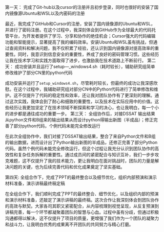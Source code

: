 第一天：
  完成了Git-hub以及cursor的注册并且初步登录，同时也很好的安装了国内镜像源Ubuntu和WSL以及内密码的注册

  最近，我完成了GitHub和Cursor的注册，安装了国内镜像源的Ubuntu和WSL，并进行了密码注册。在这个过程中，我深刻体会到GitHub作为全球最大的代码托管平台，为开发者提供了学习、分享和协作的绝佳机会；Cursor强大的代码编辑功能和智能提示，显著提高了我的编码效率。安装Ubuntu和WSL虽有挑战，但通过查阅资料和解决问题，我不仅积累了经验，还认识到国内镜像源对提高效率的重要性。同时，我意识到信息安全的重要性，养成了良好的密码管理习惯。这些经历让我在技术学习和实践方面取得了进步，也激励我在技术道路上不断前行。
第二天：
  成功安装并且运行了setup—_windows4.sh（耗时较长），辅助研究组简单修改维护了部分CN里的python代码 

  成功安装并运行了`setup_windows4.sh`，尽管耗时较长，但最终的成功让我深感欣慰。在这个过程中，我辅助研究组对部分CN中的Python代码进行了简单修改和维护。这不仅提升了代码的稳定性和效率，还让我对团队协作有了更深刻的理解。通过这次实践，我体会到了耐心和细致的重要性，以及技术在实际应用中的价值。这些经历让我更加坚定了在技术领域不断探索和学习的决心，也让我明白，每一个小的进步都是通往成功的重要一步。
第三天：
  全组协作后，对接DSSAT 输出结果从python文件和B组来的输出结果从而设计python得输出新图（半成品）；修正完善了部分python代码，个例代码未能完全修改运行

  在此次全组协作中，我们对接了DSSAT输出结果，整合了来自Python文件和B组的输出数据，进而设计出了Python输出新图的半成品，还修正完善了部分Python代码。虽然个例代码未能完全修改运行，但这个过程让我充分认识到团队协作的高效性和复杂任务拆解的重要性。通过成员间的紧密配合与知识互补，我们一步步攻克难题，这不仅提升了我的技术能力，更让我明白在面对挑战时，团队的力量是解决问题的关键，也为后续完善代码和优化成果奠定了坚实基础。

第四天:
 全组合作下，完成了PPT的最终整合以及细节优化，组织内部预演和演示材料准备，演示讲稿最终稿定稿

 在全组合作下，我们顺利完成了PPT的最终整合、细节优化，以及组织内部的预演和演示材料准备，还敲定了演示讲稿的最终稿。这次合作让我深刻体会到团队协作的高效与默契。大家各司其职又紧密配合，从内容梳理到视觉呈现，从反复预演到讲稿完善，每一个环节都凝聚着团队的智慧与心血。过程中虽有分歧，但通过积极沟通都得以解决，这不仅提升了项目的质量，更增强了我们作为一个团队的凝聚力和战斗力，让我明白优秀的成果离不开团队的共同努力与精心打磨。




